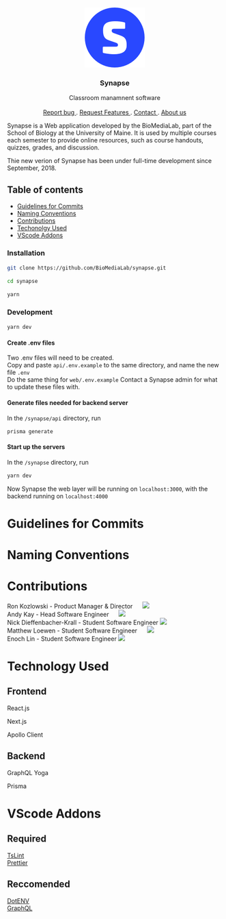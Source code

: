 <p align="center">
    <img src="./web/static/synapse-icon@2x.png" alt="synapse logo">
    <h3 align="center">Synapse</h3>

  <p align="center">
    Classroom manamnent software
    <br>
    <br>
    <a href="https://github.com/BioMediaLab/synapse/issues/new"> Report bug </a>
    .
        <a href="https://github.com/BioMediaLab/synapse/issues/new"> Request Features </a>
        .
        <a href="mailto:synapse@maine.edu" target="_top"> Contact </a>
        .
        <a href="https://www.biomedialab.net/"> About us </a>
  </p>
</p>

Synapse is a Web application developed by the BioMediaLab, part of the School of Biology at the University of Maine. It is used by multiple courses each semester to provide online resources, such as course handouts, quizzes, grades, and discussion.

Thie new verion of Synapse has been under full-time development since September, 2018.

## Table of contents

- [Guidelines for Commits](#guidelines-for-commits)
- [Naming Conventions](#naming-conventions)
- [Contributions](#contributions)
- [Techonolgy Used](#technology-used)
- [VScode Addons](#vscode-addons)

### Installation

```sh
git clone https://github.com/BioMediaLab/synapse.git
```

```sh
cd synapse
```

```sh
yarn
```

### Development

```sh
yarn dev
```

#### Create .env files

Two .env files will need to be created.  
Copy and paste `api/.env.example` to the same directory, and name the new file `.env`  
Do the same thing for `web/.env.example`
Contact a Synapse admin for what to update these files with.

#### Generate files needed for backend server

In the `/synapse/api` directory, run

```sh
prisma generate
```

#### Start up the servers

In the `/synapse` directory, run

```sh
yarn dev
```

Now Synapse the web layer will be running on `localhost:3000`, with the backend running on `localhost:4000`

# Guidelines for Commits

# Naming Conventions

# Contributions

Ron Kozlowski - Product Manager & Director <a href="https://www.linkedin.com/in/tirranna/" target="_blank"><img src="https://3uil8r2z7mmf1j7qlc2us9x1121h-wpengine.netdna-ssl.com/wp-content/plugins/team-members-pro/inc/img/links/linkedin.png" height=15px width=15px></a> 
<a href="https://github.com/frozenflat" target="_blank"><img src="https://assets-cdn.github.com/images/modules/logos_page/GitHub-Logo.png" height=10px></a>
<br/>
Andy Kay - Head Software Engineer <a href="https://www.linkedin.com/in/andy-kay-450474120" target="_blank"><img src="https://3uil8r2z7mmf1j7qlc2us9x1121h-wpengine.netdna-ssl.com/wp-content/plugins/team-members-pro/inc/img/links/linkedin.png" height=15px width=15px></a>
<a href="https://github.com/iamandyk" target="_blank"><img src="https://assets-cdn.github.com/images/modules/logos_page/GitHub-Logo.png" height=10px></a>
<br/>
Nick Dieffenbacher-Krall - Student Software Engineer
<a href="https://github.com/Dieff" target="_blank"><img src="https://assets-cdn.github.com/images/modules/logos_page/GitHub-Logo.png" height=10px></a>
<br/>
Matthew Loewen - Student Software Engineer <a href="https://www.linkedin.com/in/matthew-loewen-03a991116/" target="_blank"><img src="https://3uil8r2z7mmf1j7qlc2us9x1121h-wpengine.netdna-ssl.com/wp-content/plugins/team-members-pro/inc/img/links/linkedin.png" height=15px width=15px></a>
<a href="https://github.com/mattdoescode" target="_blank"><img src="https://assets-cdn.github.com/images/modules/logos_page/GitHub-Logo.png" height=10px></a>
<br/>
Enoch Lin - Student Software Engineer
<a href="https://github.com/Enoinoo" target="_blank"><img src="https://assets-cdn.github.com/images/modules/logos_page/GitHub-Logo.png" height=10px></a>

# Technology Used

## Frontend

React.js

Next.js

Apollo Client

## Backend

GraphQL Yoga

Prisma

# VScode Addons

## Required

<a href="https://marketplace.visualstudio.com/items?itemName=eg2.tslint"> TsLint </a>
</br>
<a href="https://marketplace.visualstudio.com/items?itemName=esbenp.prettier-vscode"> Prettier </a>

## Reccomended
  
<a href="https://marketplace.visualstudio.com/items?itemName=mikestead.dotenv"> DotENV </a>
</br>
<a href="https://marketplace.visualstudio.com/items?itemName=mquandalle.graphql"> GraphQL </a>

